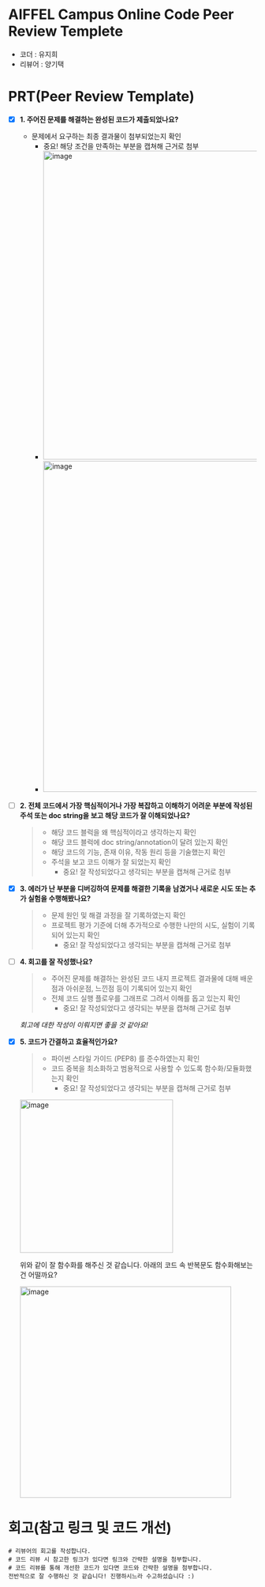 # AIFFEL Campus Online Code Peer Review Templete
- 코더 : 유지희
- 리뷰어 : 양기택


# PRT(Peer Review Template)
- [X]  **1. 주어진 문제를 해결하는 완성된 코드가 제출되었나요?**
    - 문제에서 요구하는 최종 결과물이 첨부되었는지 확인
        - 중요! 해당 조건을 만족하는 부분을 캡쳐해 근거로 첨부
        - <img width="625" alt="image" src="https://github.com/user-attachments/assets/00c6dc2f-2f32-4284-a662-7b60147556ff">
        - <img width="670" alt="image" src="https://github.com/user-attachments/assets/af887bfd-e59d-4fa3-b124-ca6bf74b4d08">


    
- [ ]  **2. 전체 코드에서 가장 핵심적이거나 가장 복잡하고 이해하기 어려운 부분에 작성된 
주석 또는 doc string을 보고 해당 코드가 잘 이해되었나요?**
    > - 해당 코드 블럭을 왜 핵심적이라고 생각하는지 확인
    > - 해당 코드 블럭에 doc string/annotation이 달려 있는지 확인
    > - 해당 코드의 기능, 존재 이유, 작동 원리 등을 기술했는지 확인
    > - 주석을 보고 코드 이해가 잘 되었는지 확인
    >     - 중요! 잘 작성되었다고 생각되는 부분을 캡쳐해 근거로 첨부
        
- [X]  **3. 에러가 난 부분을 디버깅하여 문제를 해결한 기록을 남겼거나
새로운 시도 또는 추가 실험을 수행해봤나요?**
    > - 문제 원인 및 해결 과정을 잘 기록하였는지 확인
    > - 프로젝트 평가 기준에 더해 추가적으로 수행한 나만의 시도, 
    > 실험이 기록되어 있는지 확인
    >     - 중요! 잘 작성되었다고 생각되는 부분을 캡쳐해 근거로 첨부
        
- [ ]  **4. 회고를 잘 작성했나요?**
    > - 주어진 문제를 해결하는 완성된 코드 내지 프로젝트 결과물에 대해
    > 배운점과 아쉬운점, 느낀점 등이 기록되어 있는지 확인
    > - 전체 코드 실행 플로우를 그래프로 그려서 이해를 돕고 있는지 확인
    >     - 중요! 잘 작성되었다고 생각되는 부분을 캡쳐해 근거로 첨부  
    
    *회고에 대한 작성이 이뤄지면 좋을 것 같아요!*
        
- [X]  **5. 코드가 간결하고 효율적인가요?**
    > - 파이썬 스타일 가이드 (PEP8) 를 준수하였는지 확인
    > - 코드 중복을 최소화하고 범용적으로 사용할 수 있도록 함수화/모듈화했는지 확인
    >     - 중요! 잘 작성되었다고 생각되는 부분을 캡쳐해 근거로 첨부
     
    <img width="310" alt="image" src="https://github.com/user-attachments/assets/69301c34-feae-4d45-b439-6d07631a2dd1">  
    
    위와 같이 잘 함수화를 해주신 것 같습니다. 아래의 코드 속 반복문도 함수화해보는 건 어떨까요?  
    
    <img width="428" alt="image" src="https://github.com/user-attachments/assets/ec20b9b9-9a3f-416d-ae3f-ac17673731f6">




# 회고(참고 링크 및 코드 개선)
```
# 리뷰어의 회고를 작성합니다.
# 코드 리뷰 시 참고한 링크가 있다면 링크와 간략한 설명을 첨부합니다.
# 코드 리뷰를 통해 개선한 코드가 있다면 코드와 간략한 설명을 첨부합니다.
전반적으로 잘 수행하신 것 같습니다! 진행하시느라 수고하셨습니다 :)
```
